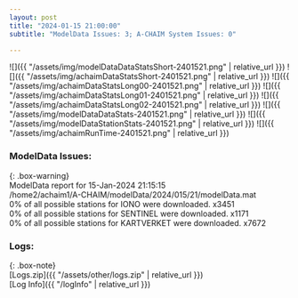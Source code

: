 ```yaml
---
layout: post
title: "2024-01-15 21:00:00"
subtitle: "ModelData Issues: 3; A-CHAIM System Issues: 0"

---
```


![]({{ "/assets/img/modelDataDataStatsShort-2401521.png" | relative_url }})
![]({{ "/assets/img/achaimDataStatsShort-2401521.png" | relative_url }})
![]({{ "/assets/img/achaimDataStatsLong00-2401521.png" | relative_url }})
![]({{ "/assets/img/achaimDataStatsLong01-2401521.png" | relative_url }})
![]({{ "/assets/img/achaimDataStatsLong02-2401521.png" | relative_url }})
![]({{ "/assets/img/modelDataDataStats-2401521.png" | relative_url }})
![]({{ "/assets/img/modelDataStationStats-2401521.png" | relative_url }})
![]({{ "/assets/img/achaimRunTime-2401521.png" | relative_url }})


### ModelData Issues:  
  
{: .box-warning}  
 ModelData report for 15-Jan-2024 21:15:15   
 /home2/achaim1/A-CHAIM/modelData/2024/015/21/modelData.mat   
 0% of all possible stations for IONO were downloaded. x3451   
 0% of all possible stations for SENTINEL were downloaded. x1171   
 0% of all possible stations for KARTVERKET were downloaded. x7672   
  


### Logs:  
  
{: .box-note}  
[Logs.zip]({{ "/assets/other/logs.zip" | relative_url }})  
[Log Info]({{ "/logInfo" | relative_url }})  
